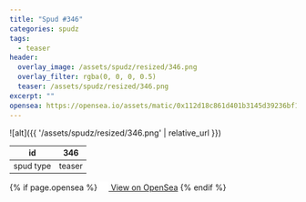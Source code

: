 ```yaml
---
title: "Spud #346"
categories: spudz
tags:
  - teaser
header:
  overlay_image: /assets/spudz/resized/346.png
  overlay_filter: rgba(0, 0, 0, 0.5)
  teaser: /assets/spudz/resized/346.png
excerpt: ""
opensea: https://opensea.io/assets/matic/0x112d18c861d401b3145d39236bf149f01e18beed/346
---
```

![alt]({{ '/assets/spudz/resized/346.png' | relative_url }})

| id | 346 |
|-|-|
| spud type | teaser |

{% if page.opensea %}
<a href="{{page.opensea}}" class="btn btn--info" onclick="window.open(this.href, '_blank'); return false;"><img src="/assets/images/opensea.svg" width="16px"><span>  View on OpenSea</span></a>
{% endif %}

